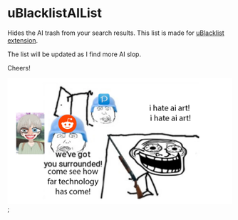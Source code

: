 # uBlacklistAIList

Hides the AI trash from your search results. 
This list is made for [uBlacklist extension](https://github.com/iorate/ublacklist).

The list will be updated as I find more AI slop.

Cheers!

![](./ihateai.webp);
